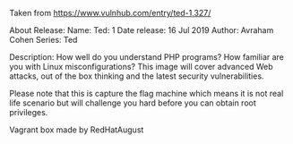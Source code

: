 Taken from https://www.vulnhub.com/entry/ted-1,327/ 

About Release:
    Name: Ted: 1
    Date release: 16 Jul 2019
    Author: Avraham Cohen
    Series: Ted

Description:
How well do you understand PHP programs? How familiar are you with Linux misconfigurations? This image will cover advanced Web attacks, out of the box thinking and the latest security vulnerabilities.

Please note that this is capture the flag machine which means it is not real life scenario but will challenge you hard before you can obtain root privileges.

Vagrant box made by RedHatAugust
